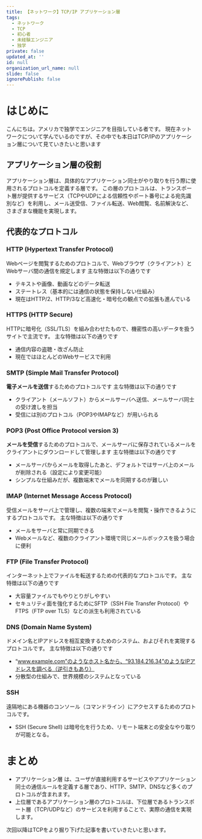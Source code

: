 ```yaml
---
title: 【ネットワーク】TCP/IP アプリケーション層
tags:
  - ネットワーク
  - TCP
  - 初心者
  - 未経験エンジニア
  - 独学
private: false
updated_at: ''
id: null
organization_url_name: null
slide: false
ignorePublish: false
---
```

# はじめに
こんにちは。アメリカで独学でエンジニアを目指している者です。
現在ネットワークについて学んでいるのですが、その中でも本日はTCP/IPのアプリケーション層について見ていきたいと思います

## アプリケーション層の役割
アプリケーション層は、具体的なアプリケーション同士がやり取りを行う際に使用されるプロトコルを定義する層です。
この層のプロトコルは、トランスポート層が提供するサービス（TCPやUDPによる信頼性やポート番号による宛先識別など）を利用し、メール送受信、ファイル転送、Web閲覧、名前解決など、さまざまな機能を実現します。

## 代表的なプロトコル
### HTTP (Hypertext Transfer Protocol)
Webページを閲覧するためのプロトコルで、Webブラウザ（クライアント）とWebサーバ間の通信を規定します
主な特徴は以下の通りです
* テキストや画像、動画などのデータ転送
* ステートレス（基本的には通信の状態を保持しない仕組み）
* 現在はHTTP/2、HTTP/3など高速化・暗号化の観点での拡張も進んでいる
### HTTPS (HTTP Secure)
HTTPに暗号化（SSL/TLS）を組み合わせたもので、機密性の高いデータを扱うサイトで主流です。
主な特徴は以下の通りです
* 通信内容の盗聴・改ざん防止
* 現在ではほとんどのWebサービスで利用
### SMTP (Simple Mail Transfer Protocol)
**電子メールを送信**するためのプロトコルです
主な特徴は以下の通りです
* クライアント（メールソフト）からメールサーバへ送信、メールサーバ同士の受け渡しを担当
* 受信には別のプロトコル（POP3やIMAPなど）が用いられる
### POP3 (Post Office Protocol version 3)
**メールを受信**するためのプロトコルで、メールサーバに保存されているメールをクライアントにダウンロードして管理します
主な特徴は以下の通りです
* メールサーバからメールを取得したあと、デフォルトではサーバ上のメールが削除される（設定により変更可能）
* シンプルな仕組みだが、複数端末でメールを同期するのが難しい
### IMAP (Internet Message Access Protocol)
受信メールをサーバ上で管理し、複数の端末でメールを閲覧・操作できるようにするプロトコルです。
主な特徴は以下の通りです
* メールをサーバと常に同期できる
* Webメールなど、複数のクライアント環境で同じメールボックスを扱う場合に便利
### FTP (File Transfer Protocol)
インターネット上でファイルを転送するための代表的なプロトコルです。
主な特徴は以下の通りです
* 大容量ファイルでもやりとりがしやすい
* セキュリティ面を強化するためにSFTP（SSH File Transfer Protocol）やFTPS（FTP over TLS）などの派生も利用されている
### DNS (Domain Name System)
ドメイン名とIPアドレスを相互変換するためのシステム、およびそれを実現するプロトコルです。
主な特徴は以下の通りです
* “www.example.com”のようなホスト名から、“93.184.216.34”のようなIPアドレスを調べる（逆引きもあり）
* 分散型の仕組みで、世界規模のシステムとなっている
### SSH
遠隔地にある機器のコンソール（コマンドライン）にアクセスするためのプロトコルです。
* SSH (Secure Shell) は暗号化を行うため、リモート端末との安全なやり取りが可能となる。

# まとめ

* アプリケーション層 は、ユーザが直接利用するサービスやアプリケーション同士の通信ルールを定義する層であり、HTTP、SMTP、DNSなど多くのプロトコルが含まれます。
* 上位層であるアプリケーション層のプロトコルは、下位層であるトランスポート層（TCP/UDPなど）のサービスを利用することで、実際の通信を実現します。

次回以降はTCPをより掘り下げた記事を書いていきたいと思います。